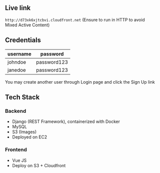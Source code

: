 ## Live link 
`http://d73xk6xjtcbvi.cloudfront.net` (Ensure to run in HTTP to avoid Mixed Active Content)

## Credentials
| username | password | 
|----------|----------|
| johndoe  | password123|
| janedoe  | password123|

You may create another user through Login page and click the Sign Up link

## Tech Stack

### Backend
- Django (REST Framework), containerized with Docker
- MySQL
- S3 (Images)
- Deployed on EC2

### Frontend
- Vue JS
- Deploy on S3 + Cloudfront
